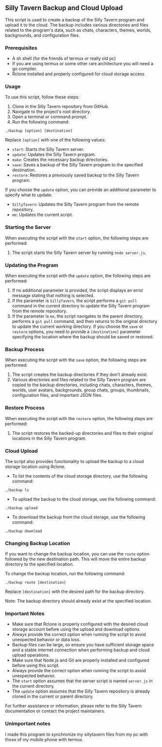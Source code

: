 ## Silly Tavern Backup and Cloud Upload

This script is used to create a backup of the Silly Tavern program and upload it to the cloud. The backup includes various directories and files related to the program's data, such as chats, characters, themes, worlds, backgrounds, and configuration files.

### Prerequisites

- A sh shell (for the friends of termux or really old pc)
- If you are using termux or some other rare architecture you will need a go compiler.
- Rclone installed and properly configured for cloud storage access

### Usage

To use this script, follow these steps:

1. Clone in the Silly Tavern repository from GitHub.
2. Navigate to the project's root directory.
3. Open a terminal or command prompt.
4. Run the following command:

```
./backup [option] [destination]
```

Replace `[option]` with one of the following values:

- `start`: Starts the Silly Tavern server.
- `update`: Updates the Silly Tavern program.
- `make`: Creates the necessary backup directories.
- `save`: Saves a backup of the Silly Tavern program to the specified destination.
- `restore`: Restores a previously saved backup to the Silly Tavern program.

If you choose the `update` option, you can provide an additional parameter to specify what to update:

- `SillyTavern`: Updates the Silly Tavern program from the remote repository.
- `me`: Updates the current script.

### Starting the Server

When executing the script with the `start` option, the following steps are performed:

1. The script starts the Silly Tavern server by running `node server.js`.

### Updating the Program

When executing the script with the `update` option, the following steps are performed:

1. If no additional parameter is provided, the script displays an error message stating that nothing is selected.
2. If the parameter is `SillyTavern`, the script performs a `git pull` command in the current directory to update the Silly Tavern program from the remote repository.
3. If the parameter is `me`, the script navigates to the parent directory, performs a `git pull` command, and then returns to the original directory to update the current working directory.
If you choose the `save` or `restore` options, you need to provide a `[destination]` parameter specifying the location where the backup should be saved or restored.

### Backup Process

When executing the script with the `save` option, the following steps are performed:

1. The script creates the backup directories if they don't already exist.
2. Various directories and files related to the Silly Tavern program are copied to the backup directories, including chats, characters, themes, worlds, user avatars, backgrounds, group chats, groups, thumbnails, configuration files, and important JSON files.

### Restore Process

When executing the script with the `restore` option, the following steps are performed:

1. The script restores the backed-up directories and files to their original locations in the Silly Tavern program.

### Cloud Upload

The script also provides functionality to upload the backup to a cloud storage location using Rclone.

- To list the contents of the cloud storage directory, use the following command:

```
./backup ls
```

- To upload the backup to the cloud storage, use the following command:

```
./backup upload
```

- To download the backup from the cloud storage, use the following command:

```
./backup download
```

### Changing Backup Location

If you want to change the backup location, you can use the `route` option followed by the new destination path. This will move the entire backup directory to the specified location.

To change the backup location, run the following command:

```
./backup route [destination]
```

Replace `[destination]` with the desired path for the backup directory.

Note: The backup directory should already exist at the specified location.

### Important Notes

- Make sure that Rclone is properly configured with the desired cloud storage account before using the upload and download options.
- Always provide the correct option when running the script to avoid unexpected behavior or data loss.
- Backup files can be large, so ensure you have sufficient storage space and a stable internet connection when performing backup and cloud upload operations.
- Make sure that Node.js and Git are properly installed and configured before using this script.
- Always provide the correct option when running the script to avoid unexpected behavior.
- The `start` option assumes that the server script is named `server.js` in the current directory.
- The `update` option assumes that the Silly Tavern repository is already cloned in the current or parent directory.

For further assistance or information, please refer to the Silly Tavern documentation or contact the project maintainers.

### Unimportant notes
I made this program to synchronize my sillytavern files from my pc with those of my mobile phone with termux.
